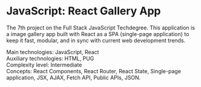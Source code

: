 # JavaScript: React Gallery App
The 7th project on the Full Stack JavaScript Techdegree. This application is a image gallery app built with React as a SPA (single-page application) to keep it fast, modular, and in sync with current web development trends.

Main technologies: JavaScript, React<br>
Auxiliary technologies: HTML, PUG<br>
Complexity level: Intermediate<br>
Concepts: React Components, React Router, React State, Single-page application, JSX, AJAX, Fetch API, Public APIs, JSON.<br>